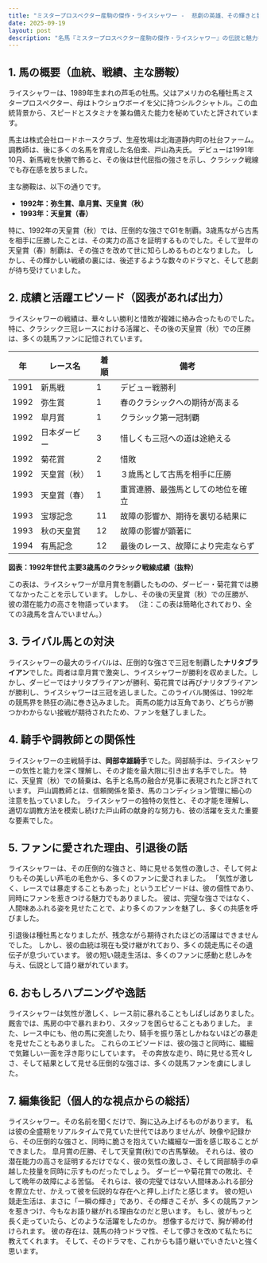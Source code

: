 ```yaml
---
title: "ミスタープロスペクター産駒の傑作・ライスシャワー -  悲劇の英雄、その輝きと影"
date: 2025-09-19
layout: post
description: "名馬『ミスタープロスペクター産駒の傑作・ライスシャワー』の伝説と魅力を深堀り"
---
```


## 1. 馬の概要（血統、戦績、主な勝鞍）

ライスシャワーは、1989年生まれの芦毛の牡馬。父はアメリカの名種牡馬ミスタープロスペクター、母はトウショウボーイを父に持つシルクシャトル。この血統背景から、スピードとスタミナを兼ね備えた能力を秘めていたと評されています。

馬主は株式会社ロードホースクラブ、生産牧場は北海道静内町の社台ファーム。  調教師は、後に多くの名馬を育成した名伯楽、戸山為夫氏。  デビューは1991年10月、新馬戦を快勝で飾ると、その後は世代屈指の強さを示し、クラシック戦線でも存在感を放ちました。

主な勝鞍は、以下の通りです。

* **1992年：弥生賞、皐月賞、天皇賞（秋）**
* **1993年：天皇賞（春）**

特に、1992年の天皇賞（秋）では、圧倒的な強さでG1を制覇。3歳馬ながら古馬を相手に圧勝したことは、その実力の高さを証明するものでした。そして翌年の天皇賞（春）制覇は、その強さを改めて世に知らしめるものとなりました。  しかし、その輝かしい戦績の裏には、後述するような数々のドラマと、そして悲劇が待ち受けていました。


## 2. 成績と活躍エピソード（図表があれば出力）

ライスシャワーの戦績は、華々しい勝利と惜敗が複雑に絡み合ったものでした。特に、クラシック三冠レースにおける活躍と、その後の天皇賞（秋）での圧勝は、多くの競馬ファンに記憶されています。

| 年 | レース名          | 着順 | 備考                                      |
|---|-------------------|-----|-------------------------------------------|
| 1991 | 新馬戦            | 1   | デビュー戦勝利                             |
| 1992 | 弥生賞            | 1   | 春のクラシックへの期待が高まる             |
| 1992 | 皐月賞            | 1   | クラシック第一冠制覇                       |
| 1992 | 日本ダービー        | 3   | 惜しくも三冠への道は途絶える             |
| 1992 | 菊花賞            | 2   | 惜敗                                      |
| 1992 | 天皇賞（秋）      | 1   | ３歳馬として古馬を相手に圧勝             |
| 1993 | 天皇賞（春）      | 1   | 重賞連勝、最強馬としての地位を確立         |
| 1993 | 宝塚記念          | 11  | 故障の影響か、期待を裏切る結果に           |
| 1993 | 秋の天皇賞        | 12  | 故障の影響が顕著に                                |
| 1994 | 有馬記念          | 12  | 最後のレース、故障により完走ならず           |


**図表：1992年世代 主要3歳馬のクラシック戦線成績（抜粋）**

この表は、ライスシャワーが皐月賞を制覇したものの、ダービー・菊花賞では勝てなかったことを示しています。  しかし、その後の天皇賞（秋）での圧勝が、彼の潜在能力の高さを物語っています。  （注：この表は簡略化されており、全ての3歳馬を含んでいません。）


## 3. ライバル馬との対決

ライスシャワーの最大のライバルは、圧倒的な強さで三冠を制覇した**ナリタブライアン**でした。両者は皐月賞で激突し、ライスシャワーが勝利を収めました。しかし、ダービーではナリタブライアンが勝利、菊花賞では再びナリタブライアンが勝利し、ライスシャワーは三冠を逃しました。このライバル関係は、1992年の競馬界を熱狂の渦に巻き込みました。  両馬の能力は互角であり、どちらが勝つかわからない接戦が期待されたため、ファンを魅了しました。


## 4. 騎手や調教師との関係性

ライスシャワーの主戦騎手は、**岡部幸雄騎手**でした。岡部騎手は、ライスシャワーの気性と能力を深く理解し、その才能を最大限に引き出す名手でした。  特に、天皇賞（秋）での騎乗は、名手と名馬の融合が見事に表現されたと評されています。  戸山調教師とは、信頼関係を築き、馬のコンディション管理に細心の注意を払っていました。  ライスシャワーの独特の気性と、その才能を理解し、適切な調教方法を模索し続けた戸山師の献身的な努力も、彼の活躍を支えた重要な要素でした。


## 5. ファンに愛された理由、引退後の話

ライスシャワーは、その圧倒的な強さと、時に見せる気性の激しさ、そして何よりもその美しい芦毛の毛色から、多くのファンに愛されました。  「気性が激しく、レースでは暴走することもあった」というエピソードは、彼の個性であり、同時にファンを惹きつける魅力でもありました。  彼は、完璧な強さではなく、人間味あふれる姿を見せたことで、より多くのファンを魅了し、多くの共感を呼びました。

引退後は種牡馬となりましたが、残念ながら期待されたほどの活躍はできませんでした。  しかし、彼の血統は現在も受け継がれており、多くの競走馬にその遺伝子が息づいています。  彼の短い競走生活は、多くのファンに感動と悲しみを与え、伝説として語り継がれています。


## 6. おもしろハプニングや逸話

ライスシャワーは気性が激しく、レース前に暴れることもしばしばありました。  厩舎では、馬房の中で暴れまわり、スタッフを困らせることもありました。  また、レース中にも、他の馬に突進したり、騎手を振り落としかねないほどの暴走を見せたこともありました。  これらのエピソードは、彼の強さと同時に、繊細で気難しい一面を浮き彫りにしています。  その奔放な走り、時に見せる荒々しさ、そして結果として見せる圧倒的な強さは、多くの競馬ファンを虜にしました。


## 7. 編集後記（個人的な視点からの総括）

ライスシャワー。その名前を聞くだけで、胸に込み上げるものがあります。  私は彼の全盛期をリアルタイムで見ていた世代ではありませんが、映像や記録から、その圧倒的な強さと、同時に脆さを抱えていた繊細な一面を感じ取ることができました。  皐月賞の圧勝、そして天皇賞(秋)での古馬撃破。  それらは、彼の潜在能力の高さを証明するだけでなく、彼の気性の激しさ、そして岡部騎手の卓越した技量を同時に示すものだったでしょう。  ダービーや菊花賞での敗北、そして晩年の故障による苦悩。  それらは、彼の完璧ではない人間味あふれる部分を際立たせ、かえって彼を伝説的な存在へと押し上げたと感じます。  彼の短い競走生活は、まさに「一瞬の輝き」であり、その輝きこそが、多くの競馬ファンを惹きつけ、今もなお語り継がれる理由なのだと思います。  もし、彼がもっと長く走っていたら、どのような活躍をしたのか。  想像するだけで、胸が締め付けられます。  彼の存在は、競馬の持つドラマ性、そして儚さを改めて私たちに教えてくれます。  そして、そのドラマを、これからも語り継いでいきたいと強く思います。

